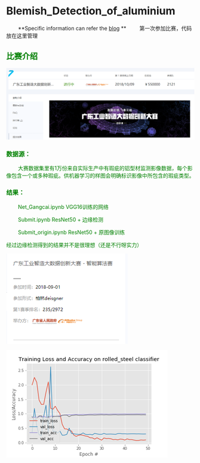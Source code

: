 # Blemish_Detection_of_aluminium

&#160;&#160;&#160;&#160;&#160;&#160;&#160;&#160;**Specific information can refer the [blog](http://www.weijiawu.com.cn/) **
&#160;&#160;&#160;&#160;&#160;&#160;&#160;&#160;第一次参加比赛，代码放在这里管理

## <font color=#008000>比赛介绍

![Alt text](https://github.com/weijiawu/Blemish_Detection_of_aluminium/blob/master/image/1537258335(1).png)


### 数据源：


&#160;&#160;&#160;&#160;&#160;&#160;&#160;&#160;大赛数据集里有1万份来自实际生产中有瑕疵的铝型材监测影像数据，每个影像包含一个或多种瑕疵。供机器学习的样图会明确标识影像中所包含的瑕疵类型。

### 结果：


&#160;&#160;&#160;&#160;&#160;&#160;&#160;&#160;Net_Gangcai.ipynb          VGG16训练的网络

&#160;&#160;&#160;&#160;&#160;&#160;&#160;&#160;Submit.ipynb               ResNet50 + 边缘检测

&#160;&#160;&#160;&#160;&#160;&#160;&#160;&#160;Submit_origin.ipynb        ResNet50 + 原图像训练


经过边缘检测得到的结果并不是很理想（还是不行呀实力）


![Alt text](https://github.com/weijiawu/Blemish_Detection_of_aluminium/blob/master/image/1539088109(1).png)


![Alt text](https://github.com/weijiawu/Blemish_Detection_of_aluminium/blob/master/image/ResNet_weijiawu_14.png)